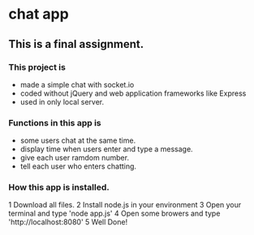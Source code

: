 # chat app
## This is a final assignment.
### This project is 
+ made a simple chat with socket.io
+ coded without jQuery and web application frameworks like Express
+ used in only local server.
### Functions in this app is 
+ some users chat at the same time.
+ display time when users enter and type a message.
+ give each user ramdom number. 
+ tell each user who enters chatting.
### How this app is installed.
1 Download all files.
2 Install node.js in your environment
3 Open your terminal and type 'node app.js'
4 Open some browers and type 'http://localhost:8080'
5 Well Done!
